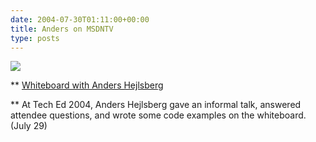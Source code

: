 ```yaml
---
date: 2004-07-30T01:11:00+00:00
title: Anders on MSDNTV
type: posts
---
```

<img src="http://msdn.microsoft.com/msdntv/episodes/en/20040624csharpah/AndersHejlsberg.jpg" border="0" />



** [Whiteboard with Anders Hejlsberg](http://msdn.microsoft.com/msdntv/)

**
At Tech Ed 2004, Anders Hejlsberg gave an informal talk, answered attendee questions, and wrote some code examples on the whiteboard. (July 29)
